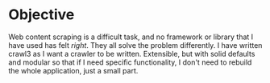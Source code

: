 # Objective

Web content scraping is a difficult task, and no framework or library that I have used 
has felt _right_. They all solve the problem differently. I have written crawl3 as I want
a crawler to be written. Extensible, but with solid defaults and modular so that if I 
need specific functionality, I don't need to rebuild the whole application, just a small
part. 

